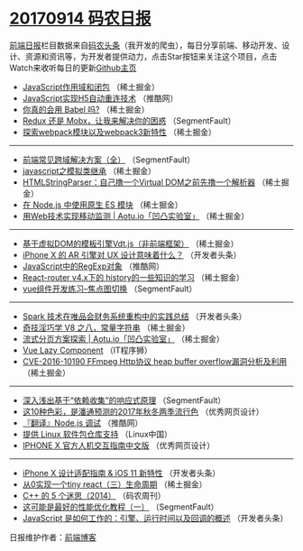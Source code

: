 # [20170914 码农日报](http://hao.caibaojian.com/date/2017/09/14)

[前端日报](http://caibaojian.com/c/news)栏目数据来自[码农头条](http://hao.caibaojian.com/)（我开发的爬虫），每日分享前端、移动开发、设计、资源和资讯等，为开发者提供动力，点击Star按钮来关注这个项目，点击Watch来收听每日的更新[Github主页](https://github.com/kujian/frontendDaily)
* [JavaScript作用域和闭包](http://hao.caibaojian.com/51164.html) （稀土掘金）
* [JavaScript实现H5自动重连技术](http://hao.caibaojian.com/51135.html) （推酷网）
* [你真的会用 Babel 吗?](http://hao.caibaojian.com/51150.html) （稀土掘金）
* [Redux 还是 Mobx，让我来解决你的困惑](http://hao.caibaojian.com/51123.html) （SegmentFault）
* [探索webpack模块以及webpack3新特性](http://hao.caibaojian.com/51166.html) （稀土掘金）

***
* [前端常见跨域解决方案（全）](http://hao.caibaojian.com/51126.html) （SegmentFault）
* [javascript之模拟类继承](http://hao.caibaojian.com/51153.html) （稀土掘金）
* [HTMLStringParser：自己撸一个Virtual DOM之前先撸一个解析器](http://hao.caibaojian.com/51155.html) （稀土掘金）
* [在 Node.js 中使用原生 ES 模块](http://hao.caibaojian.com/51158.html) （稀土掘金）
* [用Web技术实现移动监测 | Aotu.io「凹凸实验室」](http://hao.caibaojian.com/51162.html) （稀土掘金）

***
* [基于虚拟DOM的模板引擎Vdt.js（非前端框架）](http://hao.caibaojian.com/51152.html) （稀土掘金）
* [iPhone X 的 AR 引擎对 UX 设计意味着什么？](http://hao.caibaojian.com/51210.html) （开发者头条）
* [JavaScript中的RegExp对象](http://hao.caibaojian.com/51134.html) （推酷网）
* [React-router v4.x下的 history的一些知识的学习](http://hao.caibaojian.com/51156.html) （稀土掘金）
* [vue组件开发练习&#8211;焦点图切换](http://hao.caibaojian.com/51128.html) （SegmentFault）

***
* [Spark 技术在唯品会财务系统重构中的实践总结](http://hao.caibaojian.com/51198.html) （开发者头条）
* [奇技淫巧学 V8 之八，常量字符串](http://hao.caibaojian.com/51151.html) （稀土掘金）
* [流式分页方案探索 | Aotu.io「凹凸实验室」](http://hao.caibaojian.com/51163.html) （稀土掘金）
* [Vue Lazy Component](http://hao.caibaojian.com/51243.html) （IT程序狮）
* [CVE-2016-10190 FFmpeg Http协议 heap buffer overflow漏洞分析及利用](http://hao.caibaojian.com/51154.html) （稀土掘金）

***
* [深入浅出基于“依赖收集”的响应式原理](http://hao.caibaojian.com/51122.html) （SegmentFault）
* [这10种色彩，是潘通预测的2017年秋冬两季流行色](http://hao.caibaojian.com/51245.html) （优秀网页设计）
* [『翻译』Node.js 调试](http://hao.caibaojian.com/51133.html) （推酷网）
* [提供 Linux 软件包仓库支持](http://hao.caibaojian.com/51234.html) （Linux中国）
* [IPHONE X 官方人机交互指南中文版](http://hao.caibaojian.com/51246.html) （优秀网页设计）

***
* [iPhone X 设计适配指南 &amp; iOS 11 新特性](http://hao.caibaojian.com/51203.html) （开发者头条）
* [从0实现一个tiny react（三）生命周期](http://hao.caibaojian.com/51157.html) （稀土掘金）
* [C++ 的 5 个迷思（2014）](http://hao.caibaojian.com/51237.html) （码农周刊）
* [这可能是最好的性能优化教程（一）](http://hao.caibaojian.com/51125.html) （SegmentFault）
* [JavaScript 是如何工作的：引擎、运行时间以及回调的概述](http://hao.caibaojian.com/51205.html) （开发者头条）

日报维护作者：[前端博客](http://caibaojian.com/) 